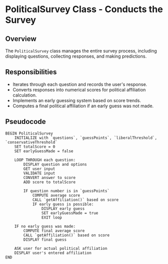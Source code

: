 # PoliticalSurvey Class - Conducts the Survey

## Overview
The `PoliticalSurvey` class manages the entire survey process, including displaying questions, collecting responses, and making predictions.

## Responsibilities
- Iterates through each question and records the user's response.
- Converts responses into numerical scores for political affiliation calculation.
- Implements an early guessing system based on score trends.
- Computes a final political affiliation if an early guess was not made.

## Pseudocode
```plaintext
BEGIN PoliticalSurvey
    INITIALIZE with `questions`, `guessPoints`, `liberalThreshold`, `conservativeThreshold`
    SET totalScore = 0
    SET earlyGuessMade = false

    LOOP THROUGH each question:
        DISPLAY question and options
        GET user input
        VALIDATE input
        CONVERT answer to score
        ADD score to totalScore

        IF question number is in `guessPoints`
            COMPUTE average score
            CALL `getAffiliation()` based on score
            IF early guess is possible:
                DISPLAY early guess
                SET earlyGuessMade = true
                EXIT loop

    IF no early guess was made:
        COMPUTE final average score
        CALL `getAffiliation()` based on score
        DISPLAY final guess

    ASK user for actual political affiliation
    DISPLAY user's entered affiliation
END

```